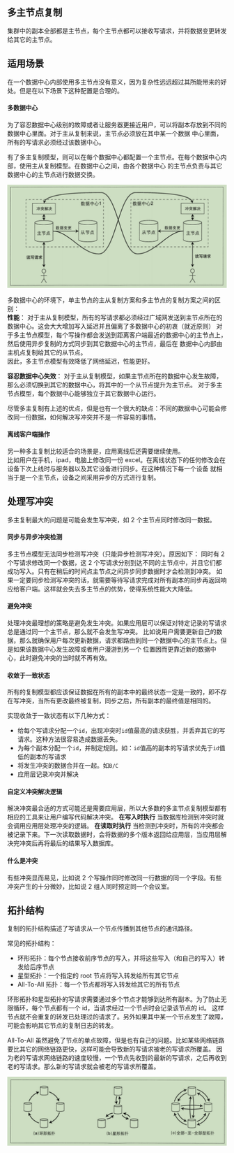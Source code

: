 ## 多主节点复制
集群中的副本全部都是主节点，每个主节点都可以接收写请求，并将数据变更转发给其它的主节点。

## 适用场景
在一个数据中心内部使用多主节点没有意义，因为复杂性远远超过其所能带来的好处。但是在以下场景下这种配置是合理的。

#### 多数据中心
为了容忍数据中心级别的故障或者让服务器更接近用户，可以将副本存放到不同的数据中心里面。对于主从复制来说，主节点必须放在其中某一个数据
中心里面，所有的写请求必须经过该数据中心。

有了多主复制模型，则可以在每个数据中心都配置一个主节点。在每个数据中心内部，使用主从复制模型。在数据中心之间，由各个数据中心
的主节点负责与其它数据中心的主节点进行数据交换。

![图片alt](../../resource/multi-master.PNG)

多数据中心的环境下，单主节点的主从复制方案和多主节点的复制方案之间的区别：  
**性能**：
对于主从复制模型，所有的写请求都必须经过广域网发送到主节点所在的数据中心。这会大大增加写入延迟并且偏离了多数据中心的初衷（就近原则）
对于多主节点模型，每个写操作都会发送到距离客户端最近的数据中心的主节点上，然后使用异步复制的方式同步到其它数据中心的主节点，最后在
数据中心内部由主机点复制给其它的从节点。  
因此，多主节点模型有效降低了网络延迟，性能更好。

**容忍数据中心失效**：
对于主从复制模型，如果主节点所在的数据中心发生故障，那么必须切换到其它的数据中心，将其中的一个从节点提升为主节点。
对于多主节点模型，每个数据中心能够独立于其它数据中心运行。

尽管多主复制有上述的优点，但是也有一个很大的缺点：不同的数据中心可能会修改同一份数据，如何解决写冲突并不是一件容易的事情。

#### 离线客户端操作
另一种多主复制比较适合的场景是，应用离线后还需要继续使用。  
比如用户在手机，ipad，电脑上修改同一份 excel。在离线状态下的任何修改会在设备下次上线时与服务器以及其它设备进行同步。在这种情况下每一个设备
就相当于是一个主节点，设备之间采用异步的方式进行复制。

## 处理写冲突
多主复制最大的问题是可能会发生写冲突，如 2 个主节点同时修改同一数据。

#### 同步与异步冲突检测
多主节点模型无法同步检测写冲突（只能异步检测写冲突）。原因如下：
同时有 2 个写请求修改同一个数据，这 2 个写请求分别到达不同的主节点中，并且它们都成功写入。只有在稍后的时间点主节点之间异步同步数据时才会检测到冲突。
如果一定要同步检测写冲突的话，就需要等待写请求完成对所有副本的同步再返回响应给客户端。这样就会失去多主节点的优势，使得系统性能大大降低。

#### 避免冲突
处理冲突最理想的策略是避免发生冲突。如果应用层可以保证对特定记录的写请求总是通过同一个主节点，那么就不会发生写冲突。
比如说用户需要更新自己的数据，那么就确保用户每次更新数据，请求都路由到同一个数据中心的主节点上。但是如果该数据中心发生故障或者用户漫游到另一个
位置因而更靠近新的数据中心，此时避免冲突的当时就不再有效。

#### 收敛于一致状态
所有的复制模型都应该保证数据在所有的副本中的最终状态一定是一致的，即不存在写冲突，当所有更改最终被复制，同步之后，所有副本的最终值是相同的。

实现收敛于一致状态有以下几种方式：
* 给每个写请求分配一个`id`，出现冲突时`id`值最高的请求获胜，并丢弃其它的写请求。这种方法很容易造成数据丢失。
* 为每个副本分配一个`id`，并制定规则。如：`id`值高的副本的写请求优先于`id`值低的副本的写请求
* 将发生冲突的数据合并在一起。如`B/C`
* 应用层记录冲突并解决

#### 自定义冲突解决逻辑
解决冲突最合适的方式可能还是需要应用层，所以大多数的多主节点复制模型都有相应的工具来让用户编写代码解决冲突。
**在写入时执行**
当数据库检测到冲突时就会调用应用层处理冲突的逻辑。
**在读取时执行**
当检测到冲突时，所有的冲突都会被记录下来。下一次读取数据时，会将数据的多个版本返回给应用层，当应用层解决完冲突后再将最后的结果写入数据库。

#### 什么是冲突
有些冲突显而易见，比如说 2 个写操作同时修改同一行数据的同一个字段。有些冲突产生的十分微妙，比如说 2 组人同时预定同一个会议室。

## 拓扑结构
复制的拓扑结构描述了写请求从一个节点传播到其他节点的通讯路径。

常见的拓扑结构：
* 环形拓扑：每个节点接收前序节点的写入，并将这些写入（和自己的写入）转发给后序节点
* 星型拓扑：一个指定的 root 节点将写入转发给所有其它节点
* All-To-All 拓扑：每一个节点都将写入转发给其它的所有节点

环形拓扑和星型拓扑的写请求需要通过多个节点才能够到达所有副本。为了防止无限循环，每个节点都有一个 id，当请求经过一个节点时会记录该节点的 id。
这样节点就不会重复的转发已处理过的请求了。另外如果其中某一个节点发生了故障，可能会影响其它节点的复制日志的转发。

All-To-All 虽然避免了节点的单点故障，但是也有自己的问题。比如某些网络链路要比其它的网络链路更快，这样可能会导致新的写请求被老的写请求所覆盖。
因为老的写请求网络链路的速度较慢，一个节点先收到的最新的写请求，之后再收到老的写请求。那么新的写请求就会被老的写请求所覆盖。

![图片alt](../../resource/topology.PNG)
